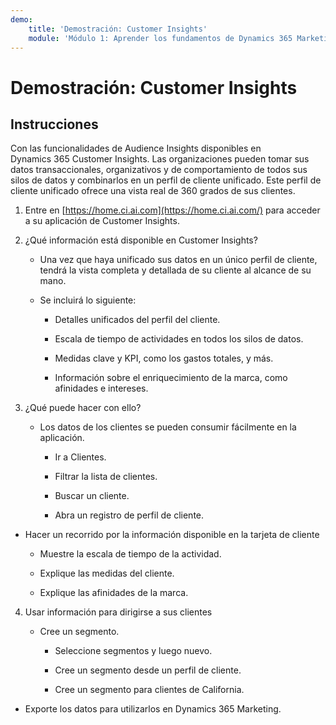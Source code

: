 ```yaml
---
demo:
    title: 'Demostración: Customer Insights'
    module: 'Módulo 1: Aprender los fundamentos de Dynamics 365 Marketing'
---
```


# Demostración: Customer Insights

## Instrucciones

Con las funcionalidades de Audience Insights disponibles en Dynamics 365 Customer Insights. Las organizaciones pueden tomar sus datos transaccionales, organizativos y de comportamiento de todos sus silos de datos y combinarlos en un perfil de cliente unificado. Este perfil de cliente unificado ofrece una vista real de 360 grados de sus clientes. 

 

1. Entre en [https://home.ci.ai.com](https://home.ci.ai.com/) para acceder a su aplicación de Customer Insights.

 

2. ¿Qué información está disponible en Customer Insights?

	- Una vez que haya unificado sus datos en un único perfil de cliente, tendrá la vista completa y detallada de su cliente al alcance de su mano. 

	- Se incluirá lo siguiente: 

		- Detalles unificados del perfil del cliente.

		- Escala de tiempo de actividades en todos los silos de datos.

		- Medidas clave y KPI, como los gastos totales, y más.

		- Información sobre el enriquecimiento de la marca, como afinidades e intereses. 

 

3. ¿Qué puede hacer con ello?

	- Los datos de los clientes se pueden consumir fácilmente en la aplicación.

		- Ir a Clientes.

		- Filtrar la lista de clientes.

		- Buscar un cliente.

		- Abra un registro de perfil de cliente.

 

- Hacer un recorrido por la información disponible en la tarjeta de cliente

	- Muestre la escala de tiempo de la actividad.

	- Explique las medidas del cliente.

	- Explique las afinidades de la marca.

 

4. Usar información para dirigirse a sus clientes

	- Cree un segmento.

		- Seleccione segmentos y luego nuevo.

		- Cree un segmento desde un perfil de cliente.

		- Cree un segmento para clientes de California.

- Exporte los datos para utilizarlos en Dynamics 365 Marketing.

 
